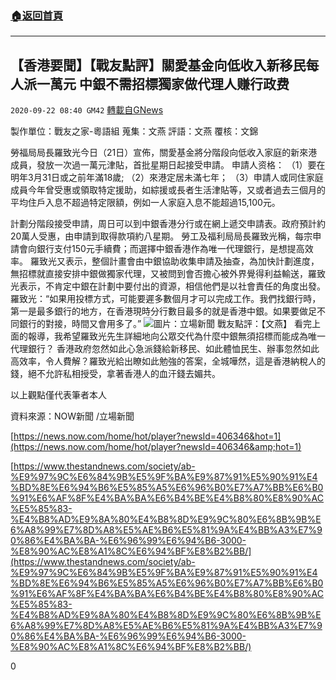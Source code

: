 ###  [:house:返回首頁](https://github.com/ourhimalayas/txt)
---

## 【香港要聞】【戰友點評】關愛基金向低收入新移民每人派一萬元 中銀不需招標獨家做代理人赚行政费
`2020-09-22 08:40 GM42` [轉載自GNews](https://gnews.org/zh-hant/377342/)

製作單位：戰友之家-粵語組
蒐集：文燕
評語：文燕
覆核：文錦

勞福局局長羅致光今日（21日）宣佈，關愛基金將分階段向低收入家庭的新來港成員，發放一次過一萬元津貼，首批星期日起接受申請。
申請人资格：
（1）要在明年3月31日或之前年滿18歲;
（2）來港定居未滿七年；
（3）申請人或同住家庭成員今年曾受惠或領取特定援助，如綜援或長者生活津貼等，又或者過去三個月的平均住戶入息不超過特定限額，例如一人家庭入息不能超過15,100元。

計劃分階段接受申請，周日可以到中銀香港分行或在網上遞交申請表。政府預計約20萬人受惠，由申請到取得款項約八星期。
 勞工及福利局局長羅致光稱，每宗申請會向銀行支付150元手續費；而選擇中銀香港作為唯一代理銀行，是想提高效率。
 羅致光又表示，整個計畫會由中銀協助收集申請及抽查，為加快計劃進度，無招標就直接安排中銀做獨家代理，又被問到會否擔心被外界覺得利益輸送，羅致光表示，不肯定中銀在計劃中要付出的資源，相信他們是以社會責任的角度出發。
 羅致光：“如果用投標方式，可能要遲多數個月才可以完成工作。我們找銀行時，第一是最多銀行的地方，在香港現時分行數目最多的就是香港中銀。如果要做足不同銀行的對接，時間又會用多了。”
![](https://s3.amazonaws.com/gnews-media-offload/wp-content/uploads/2020/09/22083459/119683815_4676717919067610_7037232243542754514_o-1_Oyv4A_1200x0.png)圖片：立場新聞
戰友點評：【文燕】
看完上面的報導，我希望羅致光先生詳細地向公眾交代為什麼中銀無須招標而能成為唯一代理銀行？
香港政府忽然如此心急派錢給新移民、如此體恤民生、辦事忽然如此高效率，令人費解？羅致光給出瞭如此勉強的答案，全城嘩然，這是香港納稅人的錢，絕不允許私相授受，拿著香港人的血汗錢去媚共。

以上觀點僅代表筆者本人

資料來源：NOW新聞 /立場新聞

[https://news.now.com/home/hot/player?newsId=406346&hot=1](https://news.now.com/home/hot/player?newsId=406346&amp;hot=1)

[https://www.thestandnews.com/society/ab-%E9%97%9C%E6%84%9B%E5%9F%BA%E9%87%91%E5%90%91%E4%BD%8E%E6%94%B6%E5%85%A5%E6%96%B0%E7%A7%BB%E6%B0%91%E6%AF%8F%E4%BA%BA%E6%B4%BE%E4%B8%80%E8%90%AC%E5%85%83-%E4%B8%AD%E9%8A%80%E4%B8%8D%E9%9C%80%E6%8B%9B%E6%A8%99%E7%8D%A8%E5%AE%B6%E5%81%9A%E4%BB%A3%E7%90%86%E4%BA%BA-%E6%96%99%E6%94%B6-3000-%E8%90%AC%E8%A1%8C%E6%94%BF%E8%B2%BB/](https://www.thestandnews.com/society/ab-%E9%97%9C%E6%84%9B%E5%9F%BA%E9%87%91%E5%90%91%E4%BD%8E%E6%94%B6%E5%85%A5%E6%96%B0%E7%A7%BB%E6%B0%91%E6%AF%8F%E4%BA%BA%E6%B4%BE%E4%B8%80%E8%90%AC%E5%85%83-%E4%B8%AD%E9%8A%80%E4%B8%8D%E9%9C%80%E6%8B%9B%E6%A8%99%E7%8D%A8%E5%AE%B6%E5%81%9A%E4%BB%A3%E7%90%86%E4%BA%BA-%E6%96%99%E6%94%B6-3000-%E8%90%AC%E8%A1%8C%E6%94%BF%E8%B2%BB/)

0
